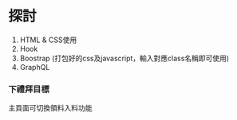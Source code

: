 # 探討 
1. HTML & CSS使用
2. Hook 
3. Boostrap (打包好的css及javascript，輸入對應class名稱即可使用)
4. GraphQL 

### 下禮拜目標
主頁面可切換領料入料功能

